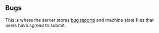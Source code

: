 Bugs
---
This is where the server stores [bug reports](../bugs.html) and machine state files that users have agreed to submit.
